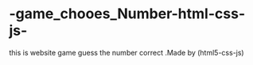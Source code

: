 # -game_chooes_Number-html-css-js-
this is website game guess the number correct .Made by (html5-css-js)
